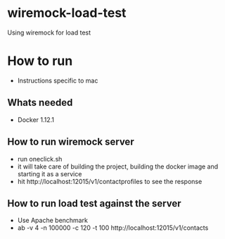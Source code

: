 # wiremock-load-test
Using wiremock for load test

# How to run 
* Instructions specific to mac

## Whats needed
* Docker 1.12.1

## How to run wiremock server
* run oneclick.sh
* it will take care of building the project, building the docker image and starting it as a service
* hit http://localhost:12015/v1/contactprofiles to see the response

## How to run load test against the server
* Use Apache benchmark
* ab -v 4  -n 100000 -c 120 -t 100 http://localhost:12015/v1/contacts

